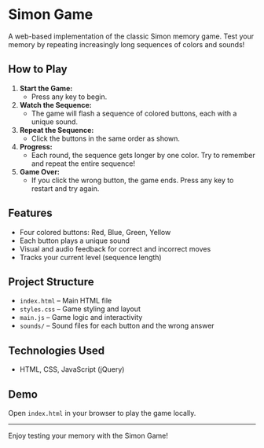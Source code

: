 # Simon Game

A web-based implementation of the classic Simon memory game. Test your memory by repeating increasingly long sequences of colors and sounds!

## How to Play

1. **Start the Game:**
   - Press any key to begin.
2. **Watch the Sequence:**
   - The game will flash a sequence of colored buttons, each with a unique sound.
3. **Repeat the Sequence:**
   - Click the buttons in the same order as shown.
4. **Progress:**
   - Each round, the sequence gets longer by one color. Try to remember and repeat the entire sequence!
5. **Game Over:**
   - If you click the wrong button, the game ends. Press any key to restart and try again.

## Features
- Four colored buttons: Red, Blue, Green, Yellow
- Each button plays a unique sound
- Visual and audio feedback for correct and incorrect moves
- Tracks your current level (sequence length)

## Project Structure
- `index.html` – Main HTML file
- `styles.css` – Game styling and layout
- `main.js` – Game logic and interactivity
- `sounds/` – Sound files for each button and the wrong answer

## Technologies Used
- HTML, CSS, JavaScript (jQuery)

## Demo
Open `index.html` in your browser to play the game locally.

---

Enjoy testing your memory with the Simon Game!
